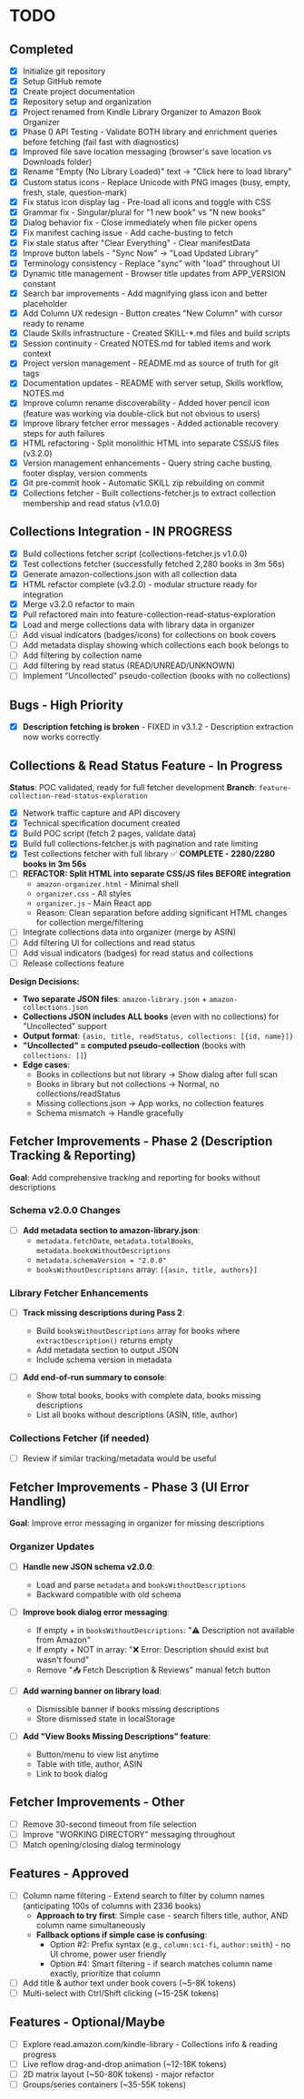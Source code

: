 # TODO

## Completed
- [x] Initialize git repository
- [x] Setup GitHub remote
- [x] Create project documentation
- [x] Repository setup and organization
- [x] Project renamed from Kindle Library Organizer to Amazon Book Organizer
- [x] Phase 0 API Testing - Validate BOTH library and enrichment queries before fetching (fail fast with diagnostics)
- [x] Improved file save location messaging (browser's save location vs Downloads folder)
- [x] Rename "Empty (No Library Loaded)" text → "Click here to load library"
- [x] Custom status icons - Replace Unicode with PNG images (busy, empty, fresh, stale, question-mark)
- [x] Fix status icon display lag - Pre-load all icons and toggle with CSS
- [x] Grammar fix - Singular/plural for "1 new book" vs "N new books"
- [x] Dialog behavior fix - Close immediately when file picker opens
- [x] Fix manifest caching issue - Add cache-busting to fetch
- [x] Fix stale status after "Clear Everything" - Clear manifestData
- [x] Improve button labels - "Sync Now" → "Load Updated Library"
- [x] Terminology consistency - Replace "sync" with "load" throughout UI
- [x] Dynamic title management - Browser title updates from APP_VERSION constant
- [x] Search bar improvements - Add magnifying glass icon and better placeholder
- [x] Add Column UX redesign - Button creates "New Column" with cursor ready to rename
- [x] Claude Skills infrastructure - Created SKILL-*.md files and build scripts
- [x] Session continuity - Created NOTES.md for tabled items and work context
- [x] Project version management - README.md as source of truth for git tags
- [x] Documentation updates - README with server setup, Skills workflow, NOTES.md
- [x] Improve column rename discoverability - Added hover pencil icon (feature was working via double-click but not obvious to users)
- [x] Improve library fetcher error messages - Added actionable recovery steps for auth failures
- [x] HTML refactoring - Split monolithic HTML into separate CSS/JS files (v3.2.0)
- [x] Version management enhancements - Query string cache busting, footer display, version comments
- [x] Git pre-commit hook - Automatic SKILL zip rebuilding on commit
- [x] Collections fetcher - Built collections-fetcher.js to extract collection membership and read status (v1.0.0)

## Collections Integration - IN PROGRESS

- [x] Build collections fetcher script (collections-fetcher.js v1.0.0)
- [x] Test collections fetcher (successfully fetched 2,280 books in 3m 56s)
- [x] Generate amazon-collections.json with all collection data
- [x] HTML refactor complete (v3.2.0) - modular structure ready for integration
- [x] Merge v3.2.0 refactor to main
- [x] Pull refactored main into feature-collection-read-status-exploration
- [x] Load and merge collections data with library data in organizer
- [ ] Add visual indicators (badges/icons) for collections on book covers
- [ ] Add metadata display showing which collections each book belongs to
- [ ] Add filtering by collection name
- [ ] Add filtering by read status (READ/UNREAD/UNKNOWN)
- [ ] Implement "Uncollected" pseudo-collection (books with no collections)

## Bugs - High Priority

- [x] **Description fetching is broken** - FIXED in v3.1.2 - Description extraction now works correctly

## Collections & Read Status Feature - In Progress

**Status**: POC validated, ready for full fetcher development
**Branch**: `feature-collection-read-status-exploration`

- [x] Network traffic capture and API discovery
- [x] Technical specification document created
- [x] Build POC script (fetch 2 pages, validate data)
- [x] Build full collections-fetcher.js with pagination and rate limiting
- [x] Test collections fetcher with full library ✅ **COMPLETE - 2280/2280 books in 3m 56s**
- [ ] **REFACTOR: Split HTML into separate CSS/JS files BEFORE integration**
  - `amazon-organizer.html` - Minimal shell
  - `organizer.css` - All styles
  - `organizer.js` - Main React app
  - Reason: Clean separation before adding significant HTML changes for collection merge/filtering
- [ ] Integrate collections data into organizer (merge by ASIN)
- [ ] Add filtering UI for collections and read status
- [ ] Add visual indicators (badges) for read status and collections
- [ ] Release collections feature

**Design Decisions:**
- **Two separate JSON files**: `amazon-library.json` + `amazon-collections.json`
- **Collections JSON includes ALL books** (even with no collections) for "Uncollected" support
- **Output format**: `{asin, title, readStatus, collections: [{id, name}]}`
- **"Uncollected" = computed pseudo-collection** (books with `collections: []`)
- **Edge cases**:
  - Books in collections but not library → Show dialog after full scan
  - Books in library but not collections → Normal, no collections/readStatus
  - Missing collections.json → App works, no collection features
  - Schema mismatch → Handle gracefully

## Fetcher Improvements - Phase 2 (Description Tracking & Reporting)

**Goal**: Add comprehensive tracking and reporting for books without descriptions

### Schema v2.0.0 Changes
- [ ] **Add metadata section to amazon-library.json**:
  - `metadata.fetchDate`, `metadata.totalBooks`, `metadata.booksWithoutDescriptions`
  - `metadata.schemaVersion = "2.0.0"`
  - `booksWithoutDescriptions` array: `[{asin, title, authors}]`

### Library Fetcher Enhancements
- [ ] **Track missing descriptions during Pass 2**:
  - Build `booksWithoutDescriptions` array for books where `extractDescription()` returns empty
  - Add metadata section to output JSON
  - Include schema version in metadata

- [ ] **Add end-of-run summary to console**:
  - Show total books, books with complete data, books missing descriptions
  - List all books without descriptions (ASIN, title, author)

### Collections Fetcher (if needed)
- [ ] Review if similar tracking/metadata would be useful

## Fetcher Improvements - Phase 3 (UI Error Handling)

**Goal**: Improve error messaging in organizer for missing descriptions

### Organizer Updates
- [ ] **Handle new JSON schema v2.0.0**:
  - Load and parse `metadata` and `booksWithoutDescriptions`
  - Backward compatible with old schema

- [ ] **Improve book dialog error messaging**:
  - If empty + in `booksWithoutDescriptions`: "⚠️ Description not available from Amazon"
  - If empty + NOT in array: "❌ Error: Description should exist but wasn't found"
  - Remove "📥 Fetch Description & Reviews" manual fetch button

- [ ] **Add warning banner on library load**:
  - Dismissible banner if books missing descriptions
  - Store dismissed state in localStorage

- [ ] **Add "View Books Missing Descriptions" feature**:
  - Button/menu to view list anytime
  - Table with title, author, ASIN
  - Link to book dialog

## Fetcher Improvements - Other

- [ ] Remove 30-second timeout from file selection
- [ ] Improve "WORKING DIRECTORY" messaging throughout
- [ ] Match opening/closing dialog terminology

## Features - Approved

- [ ] Column name filtering - Extend search to filter by column names (anticipating 100s of columns with 2336 books)
  - **Approach to try first**: Simple case - search filters title, author, AND column name simultaneously
  - **Fallback options if simple case is confusing**:
    - Option #2: Prefix syntax (e.g., `column:sci-fi`, `author:smith`) - no UI chrome, power user friendly
    - Option #4: Smart filtering - if search matches column name exactly, prioritize that column
- [ ] Add title & author text under book covers (~5-8K tokens)
- [ ] Multi-select with Ctrl/Shift clicking (~15-25K tokens)

## Features - Optional/Maybe

- [ ] Explore read.amazon.com/kindle-library - Collections info & reading progress
- [ ] Live reflow drag-and-drop animation (~12-18K tokens)
- [ ] 2D matrix layout (~50-80K tokens) - major refactor
- [ ] Groups/series containers (~35-55K tokens)
